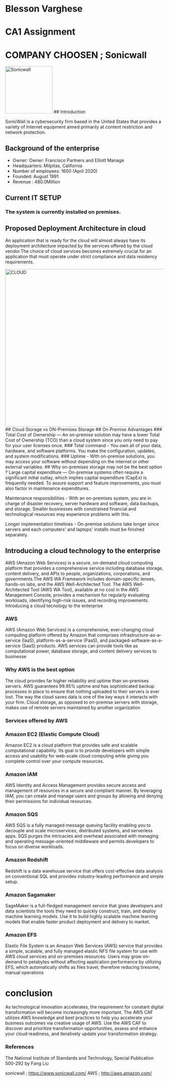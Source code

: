 # Blesson Varghese

# CA1 Assignment

# COMPANY CHOOSEN ; Sonicwall
<img width="150" height="150" alt="Sonicwall" src="https://seekvectorlogo.com/wp-content/uploads/2018/12/sonicwall-vector-logo-small.png">
## Introduction


SonicWall is a cybersecurity firm based in the United States that provides
 a variety of Internet equipment aimed primarily at content restriction and network protection.

## Background of the enterprise
  * Owner: Owner: Francisco Partners and ‎Elliott Manage
  * Headquarters: Milpitas, California
  * Number of employees: 1600 (April 2020)
  * Founded: August 1991
  * Revenue : 480.0Million
 ## Current IT SETUP
### The system is currently installed on premises.

## Proposed Deployment Architecture in cloud
 An application that is ready for the cloud will almost always have its deployment architecture 
impacted by the services offered by the cloud vendor.The choice of cloud services becomes extremely crucial for 
an application that must operate under strict compliance and data residency requirements.

<img width="800" height="500" alt="CLOUD" src="https://www.sonicguard.com/images/diagrams/Zero-trust-1.png">
## Cloud Storage  vs ON-Premises Storage
##  On Premise Advantages
### Total Cost of Ownership — An on-premise solution may have a lower Total Cost of Ownership (TCO) than a cloud system since you only need to pay for your user licenses once.
###           Total command - You own all of your data, hardware, and software platforms. You make the configuration, updates, and system modifications.
###           Uptime - With on-premise solutions, you may access your software without depending on the internet or other external variables.
## Why  on-premises storage may not be the best option ?
Large capital expenditure — On-premise systems often require a significant initial outlay, which implies capital expenditure (CapEx) is frequently needed. To assure support and feature improvements, you must also factor in maintenance expenditures.

Maintenance responsibilities - With an on-premises system, you are in charge of disaster recovery, server hardware and software, data backups, and storage. Smaller businesses with constrained financial and technological resources may experience problems with this.

Longer implementation timelines - On-premise solutions take longer since servers and each computers' and laptops' installs must be finished separately.
## Introducing a cloud technology to the enterprise
AWS (Amazon Web Services) is a secure, on-demand cloud computing platform that provides a comprehensive service including database storage,
content delivery, and APIs to people, organizations, corporations, and governments.The AWS WA Framework includes domain-specific lenses, hands-on labs, 
and the AWS Well-Architected Tool. The AWS Well-Architected Tool (AWS WA Tool), available at no cost in the AWS Management Console,
 provides a mechanism for regularly evaluating workloads, identifying high-risk issues, and recording improvements. Introducing a cloud tecnology to the enterprise
### AWS
AWS (Amazon Web Services) is a comprehensive, ever-changing cloud computing platform offered by Amazon that comprises infrastructure-as-a-service (IaaS), platform-as-a-service (PaaS), and packaged-software-as-a-service (SaaS) products. AWS services can provide tools like as computational power, database storage, and content delivery services to businesse

### Why AWS is the best option
The cloud provides far higher reliability and uptime than on-premises servers. AWS guarantees 99.95% uptime and has sophisticated backup processes in place to ensure that nothing uploaded to their servers is ever lost.
The way the cloud saves data is one of the key ways it interacts with your firm. Cloud storage, as opposed to on-premise servers with storage, makes use of remote servers maintained by another organization

### Services offered by AWS

### Amazon EC2 (Elastic Compute Cloud)
Amazon EC2 is a cloud platform that provides safe and scalable computational capability. Its goal is to provide developers with simple access and usability for web-scale cloud computing while giving you complete control over your compute resources.
### Amazon IAM
AWS Identity and Access Management provides secure access and management of resources in a secure and compliant manner. By leveraging IAM, you can create and manage users and groups by allowing and denying their permissions for individual resources.

### Amazon SQS
AWS SQS is a fully managed message queuing facility enabling you to decouple and scale microservices, distributed systems, and serverless apps. SQS purges the intricacies and overhead associated with managing and operating message-oriented middleware and permits developers to focus on diverse workloads.

### Amazon Redshift
Redshift is a data warehouse service that offers cost-effective data analysis on conventional SQL and provides industry-leading performance and simple setup.
### Amazon Sagamaker
SageMaker is a full-fledged management service that gives developers and data scientists the tools they need to quickly construct, train, and deploy machine learning models. Use it to build highly scalable machine learning models that enable faster product deployment and delivery to market.
### Amazon EFS
Elastic File System is an Amazon Web Services (AWS) service that provides a simple, scalable, and fully managed elastic NFS file system for use with AWS cloud services and on-premises resources. Users may grow on-demand to petabytes without affecting application performance by utilizing EFS, which automatically shifts as files travel, therefore reducing tiresome, manual operations
# conclusion
As technological innovation accelerates, the requirement for constant digital transformation will become increasingly more important. The AWS CAF utilizes AWS knowledge and best practices to help you accelerate your business outcomes via creative usage of AWS. Use the AWS CAF to discover and prioritize transformation opportunities, assess and enhance your cloud readiness, and iteratively update your transformation strategy.
### References
The National Institute of Standards and Technology, Special Publication 500-292 by Fang Liu

 sonicwall ; https://www.sonicwall.com/
 AWS ; http://aws.amazon.com/

